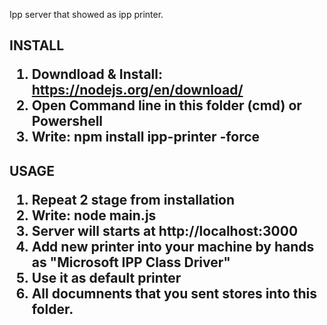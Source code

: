 Ipp server that showed as ipp printer.


<H2>INSTALL
  
  1. Downdload & Install:
     https://nodejs.org/en/download/
  2. Open Command line in this folder (cmd) or Powershell
  3. Write: 
    npm install ipp-printer -force
  
 <H2> USAGE
  
   1. Repeat 2 stage from installation
   2. Write:
     node main.js
   3. Server will starts at http://localhost:3000
   4. Add new printer into your machine by hands as "Microsoft IPP Class Driver"
   5. Use it as default printer
   6. All documnents that you sent stores into this folder.

